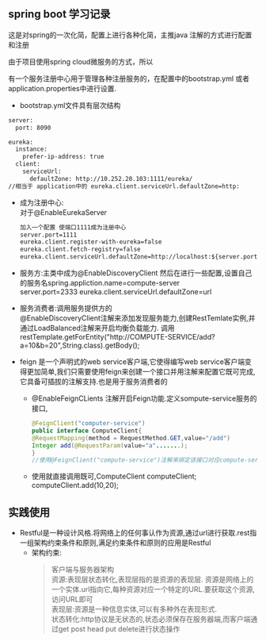 ## spring boot 学习记录

这是对spring的一次化简，配置上进行各种化简，主推java 注解的方式进行配置和注册

由于项目使用spring cloud微服务的方式，所以

有一个服务注册中心用于管理各种注册服务的，在配置中的bootstrap.yml 或者application.properties中进行设置.

- bootstrap.yml文件具有层次结构
```xml
server:
  port: 8090

eureka:
  instance:
    prefer-ip-address: true
  client:
    serviceUrl:
      defaultZone: http://10.252.20.103:1111/eureka/
//相当于 application中的 eureka.client.serviceUrl.defaultZone=http:
```
- 成为注册中心:  
  对于@EnableEurekaServer
  ```xml
  加入一个配置 使端口1111成为注册中心
  server.port=1111
  eureka.client.register-with-eureka=false
  eureka.client.fetch-registry=false
  eureka.client.serviceUrl.defaultZone=http://localhost:${server.port}/eureka/
  ```
- 服务方:主类中成为@EnableDiscoveryClient 然后在进行一些配置,设置自己的服务名spring.appliction.name=compute-server  
server.port=2333 eureka.client.serviceUrl.defaultZone=url

- 服务消费者:调用服务提供方的  
  @EnableDiscoveryClient注解来添加发现服务能力,创建RestTemlate实例,并通过LoadBalanced注解来开启均衡负载能力. 调用restTemplate.getForEntity("http://COMPUTE-SERVICE/add?a=10&b=20",String.class).getBody();
- feign 是一个声明式的web service客户端,它使得编写web service客户端变得更加简单,我们只需要使用feign来创建一个接口并用注解来配置它既可完成,它具备可插拔的注解支持.也是用于服务消费者的
  - @EnableFeignCLients 注解开启Feign功能.定义sompute-service服务的接口,
    ``` java
    @FeignClient("computer-service")
    public interface ComputeClient{
	@RequestMapping(method = RequestMethod.GET,value="/add")
	Integer add(@RequestParam(value="a".......);
    }
	//使用@FeignClient("compute-service")注解来绑定该接口对应compute-service服务
    ```
  - 使用就直接调用既可,ComputeClient computeClient; computeClient.add(10,20);

## 实践使用
- Restful是一种设计风格.将网络上的任何事认作为资源,通过url进行获取.rest指一组架构约束条件和原则,满足约束条件和原则的应用是Restful
  - 架构约束:
    > 客户端与服务器架构  
    > 资源:表现层状态转化,表现层指的是资源的表现层. 资源是网络上的一个实体.url指向它,每种资源对应一个特定的URL.要获取这个资源,访问URL即可   
    > 表现层:资源是一种信息实体,可以有多种外在表现形式.  
    > 状态转化:http协议是无状态的,状态必须保存在服务器端,而客户端通过get post head put delete进行状态操作

